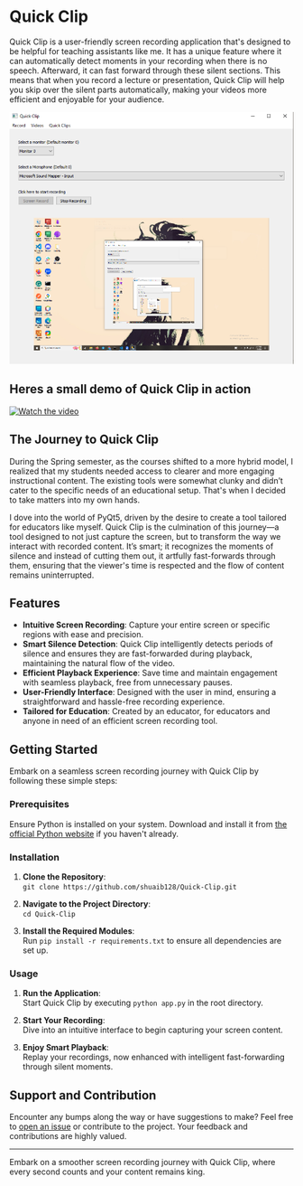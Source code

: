 # Quick Clip

Quick Clip is a user-friendly screen recording application that's designed to be helpful for teaching assistants like me. It has a unique feature where it can automatically detect moments in your recording when there is no speech. Afterward, it can fast forward through these silent sections. This means that when you record a lecture or presentation, Quick Clip will help you skip over the silent parts automatically, making your videos more efficient and enjoyable for your audience.

![Sample Image](./doc/Images/Quick-clip.PNG)

## Heres a small demo of Quick Clip in action
[![Watch the video](https://www.youtube.com/watch?v=NRTDRID0RYQ)](https://www.youtube.com/watch?v=NRTDRID0RYQ)


## The Journey to Quick Clip

During the Spring semester, as the courses shifted to a more hybrid model, I realized that my students needed access to clearer and more engaging instructional content. The existing tools were somewhat clunky and didn’t cater to the specific needs of an educational setup. That's when I decided to take matters into my own hands.

I dove into the world of PyQt5, driven by the desire to create a tool tailored for educators like myself. Quick Clip is the culmination of this journey—a tool designed to not just capture the screen, but to transform the way we interact with recorded content. It’s smart; it recognizes the moments of silence and instead of cutting them out, it artfully fast-forwards through them, ensuring that the viewer's time is respected and the flow of content remains uninterrupted.

## Features

- **Intuitive Screen Recording**: Capture your entire screen or specific regions with ease and precision.
- **Smart Silence Detection**: Quick Clip intelligently detects periods of silence and ensures they are fast-forwarded during playback, maintaining the natural flow of the video.
- **Efficient Playback Experience**: Save time and maintain engagement with seamless playback, free from unnecessary pauses.
- **User-Friendly Interface**: Designed with the user in mind, ensuring a straightforward and hassle-free recording experience.
- **Tailored for Education**: Created by an educator, for educators and anyone in need of an efficient screen recording tool.

## Getting Started

Embark on a seamless screen recording journey with Quick Clip by following these simple steps:

### Prerequisites

Ensure Python is installed on your system. Download and install it from [the official Python website](https://www.python.org/downloads/) if you haven't already.

### Installation

1. **Clone the Repository**:  
   `git clone https://github.com/shuaib128/Quick-Clip.git`

2. **Navigate to the Project Directory**:  
   `cd Quick-Clip`

3. **Install the Required Modules**:  
   Run `pip install -r requirements.txt` to ensure all dependencies are set up.

### Usage

1. **Run the Application**:  
   Start Quick Clip by executing `python app.py` in the root directory.

2. **Start Your Recording**:  
   Dive into an intuitive interface to begin capturing your screen content.

3. **Enjoy Smart Playback**:  
   Replay your recordings, now enhanced with intelligent fast-forwarding through silent moments.

## Support and Contribution

Encounter any bumps along the way or have suggestions to make? Feel free to [open an issue](https://github.com/shuaib128/Quick-Clip/issues) or contribute to the project. Your feedback and contributions are highly valued.

---

Embark on a smoother screen recording journey with Quick Clip, where every second counts and your content remains king.
